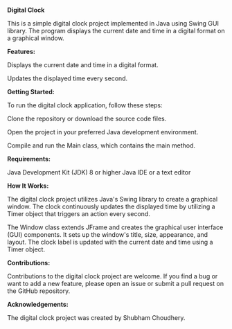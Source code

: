 __Digital Clock__

This is a simple digital clock project implemented in Java using Swing GUI library. The program displays the current date and time in a digital format on a graphical window.

__Features:__

Displays the current date and time in a digital format.

Updates the displayed time every second.

__Getting Started:__

To run the digital clock application, follow these steps:

Clone the repository or download the source code files.

Open the project in your preferred Java development environment.

Compile and run the Main class, which contains the main method.

__Requirements:__

Java Development Kit (JDK) 8 or higher
Java IDE or a text editor

__How It Works:__

The digital clock project utilizes Java's Swing library to create a graphical window. The clock continuously updates the displayed time by utilizing a Timer object that triggers an action every second.

The Window class extends JFrame and creates the graphical user interface (GUI) components. It sets up the window's title, size, appearance, and layout. The clock label is updated with the current date and time using a Timer object.

__Contributions:__

Contributions to the digital clock project are welcome. If you find a bug or want to add a new feature, please open an issue or submit a pull request on the GitHub repository.

__Acknowledgements:__

The digital clock project was created by Shubham Choudhery.
